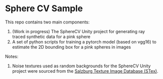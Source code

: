 # Sphere CV Sample

This repo contains two main components:
1. (Work in progress) The SphereCV Unity project for generating ray traced synthetic data for a pink sphere
2. A set of python scripts for training a pytorch model (based on vgg16) to estimate the 2D bounding box for a pink spheres in images

Notes:
1. Noise textures used as random backgrounds for the SphereCV Unity project were sourced from the [Salzburg Texture Image Database (STex)](https://wavelab.at/sources/STex/).
